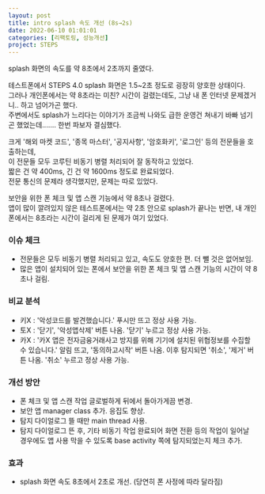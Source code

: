 ```yaml
---
layout: post
title: intro splash 속도 개선 (8s→2s)
date: 2022-06-10 01:01:01
categories: [리팩토링, 성능개선]
project: STEPS
---
```


splash 화면의 속도를 약 8초에서 2초까지 줄였다.  

테스트폰에서 STEPS 4.0 splash 화면은 1.5~2초 정도로 굉장히 양호한 상태이다.  
그러나 개인폰에서는 약 8초라는 미친? 시간이 걸렸는데도, 그냥 내 폰 인터넷 문제겠거니.. 하고 넘어가곤 했다.  
주변에서도 splash가 느리다는 이야기가 조금씩 나와도 급한 운영건 쳐내기 바빠 넘기곤 했었는데....... 한번 파보자 결심했다.  

크게 '해외 마켓 코드', '종목 마스터', '공지사항', '암호화키', '로그인' 등의 전문들을 호출하는데,  
이 전문들 모두 코루틴 비동기 병렬 처리되어 잘 동작하고 있었다.  
짧은 건 약 400ms, 긴 건 약 1600ms 정도로 완료되었다.  
전문 통신의 문제라 생각했지만, 문제는 따로 있었다.  

보안을 위한 폰 체크 및 앱 스캔 기능에서 약 8초나 걸렸다.  
앱이 많이 깔려있지 않은 테스트폰에서는 약 2초 안으로 splash가 끝나는 반면, 내 개인폰에서는 8초라는 시간이 걸리게 된 문제가 여기 있었다.  

### 이슈 체크
- 전문들은 모두 비동기 병렬 처리되고 있고, 속도도 양호한 편. 더 뺄 것은 없어보임.  
- 많은 앱이 설치되어 있는 폰에서 보안을 위한 폰 체크 및 앱 스캔 기능의 시간이 약 8초나 걸림.  

### 비교 분석
- 키X : '악성코드를 발견했습니다.' 푸시만 뜨고 정상 사용 가능.  
- 토X : '닫기', '악성앱삭제' 버튼 나옴. '닫기' 누르고 정상 사용 가능.  
- 카X : '카X 앱은 전자금융거래사고 방지를 위해 기기에 설치된 위협정보를 수집할 수 있습니다.' 알림 뜨고, '동의하고시작' 버튼 나옴. 이후 탐지되면 '취소', '제거' 버튼 나옴. '취소' 누르고 정상 사용 가능.

### 개선 방안
- 폰 체크 및 앱 스캔 작업 글로벌하게 뒤에서 돌아가게끔 변경.  
- 보안 앱 manager class 추가. 응집도 향상.  
- 탐지 다이얼로그 뜰 때만 main thread 사용.  
- 탐지 다이얼로그 뜬 후, 기타 비동기 작업 완료되어 화면 전환 등의 작업이 일어날 경우에도 앱 사용 막을 수 있도록 base activity 쪽에 탐지되었는지 체크 추가.  

### 효과
- splash 화면 속도 8초에서 2초로 개선. (당연히 폰 사정에 따라 달라짐)